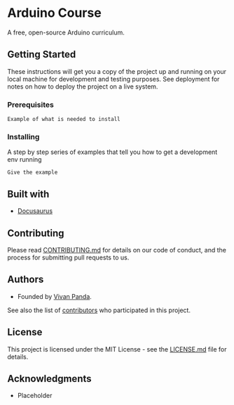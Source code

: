 # Arduino Course

A free, open-source Arduino curriculum. 

## Getting Started

These instructions will get you a copy of the project up and running on your local machine for development and testing purposes. See deployment for notes on how to deploy the project on a live system.

### Prerequisites

```
Example of what is needed to install
```

### Installing

A step by step series of examples that tell you how to get a development env running

```
Give the example
```

## Built with

- [Docusaurus](https://docusaurus.io/)

## Contributing

Please read [CONTRIBUTING.md](https://gist.github.com/PurpleBooth/b24679402957c63ec426) for details on our code of conduct, and the process for submitting pull requests to us.

## Authors

* Founded by [Vivan Panda](https://github.com/vivanpanda).
  
See also the list of [contributors](https://github.com/your/project/contributors) who participated in this project.

## License

This project is licensed under the MIT License - see the [LICENSE.md](LICENSE.md) file for details.

## Acknowledgments

* Placeholder
